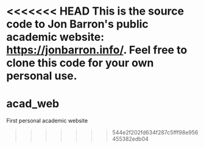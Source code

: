 <<<<<<< HEAD
This is the source code to Jon Barron's public academic website: https://jonbarron.info/. Feel free to clone this code for your own personal use.
=======
# acad_web
First personal academic website
>>>>>>> 544e2f202fd634f287c5fff98e956455382edb04

